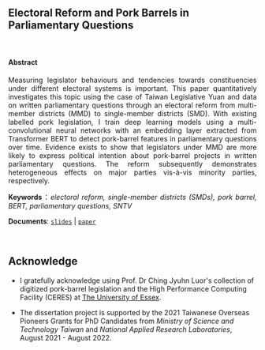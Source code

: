 ## Electoral Reform and Pork Barrels in Parliamentary Questions <br />  


<br />



<div style="text-align: justify">

####  Abstract  

Measuring legislator behaviours and tendencies towards constituencies under different electoral systems is important. This paper quantitatively investigates this topic using the case of  Taiwan Legislative Yuan and data on written parliamentary questions through an electoral reform from multi-member districts (MMD) to single-member districts (SMD). With existing labelled pork legislation, I train deep learning models using a multi-convolutional neural networks with an embedding layer extracted from Transformer BERT to detect pork-barrel features in parliamentary questions over time. Evidence exists to show that legislators under MMD are more likely to express political intention about pork-barrel projects in written parliamentary questions. The reform subsequently demonstrates heterogeneous effects on major parties vis-à-vis minority parties, respectively.  


**Keywords**：*electoral reform, single-member districts (SMDs), pork barrel, BERT, parliamentary questions, SNTV*

**Documents**:  [`slides`](https://raw.githack.com/davidycliao/erpb/main/slides/slides.html) |  [`paper`](https://raw.githack.com/davidycliao/erpb/master/paper/paper.pdf)
 

</div>


<br />



## Acknowledge 

- I gratefully acknowledge using Prof. Dr Ching Jyuhn Luor's collection of digitized pork-barrel legislation and the High Performance Computing Facility (CERES) at [The University of Essex](https://www.essex.ac.uk/student/it-services/high-performance-computing-(hpc)). 

- The dissertation project is supported by the 2021 Taiwanese Overseas Pioneers Grants for PhD Candidates from *Ministry of Science and Technology Taiwan* and  *National Applied Research Laboratories*, August 2021 - August 2022.


